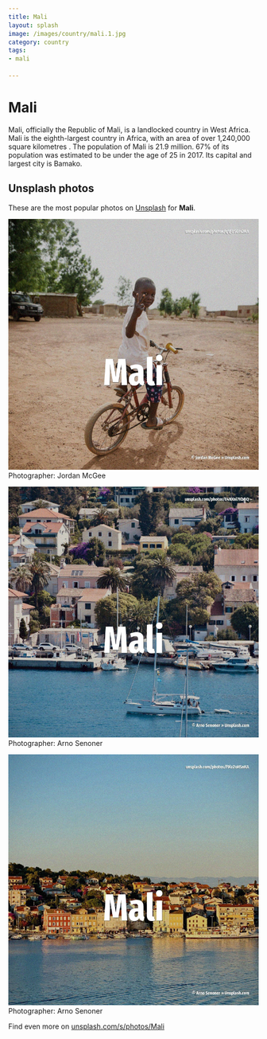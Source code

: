 ```yaml
---
title: Mali
layout: splash
image: /images/country/mali.1.jpg
category: country
tags:
- mali

---
```

# Mali

Mali, officially the Republic of Mali, is a landlocked country in West Africa. Mali is the eighth-largest country in Africa, with an area of over 1,240,000 square kilometres . The population of Mali is 21.9 million. 67% of its population was estimated to be under the age of 25 in 2017. Its capital and largest city is Bamako. 

 
## Unsplash photos
These are the most popular photos on [Unsplash](https://unsplash.com) for **Mali**.
 
![Mali](/images/country/mali.1.jpg)
Photographer:  Jordan McGee
 
![Mali](/images/country/mali.2.jpg)
Photographer:  Arno Senoner
 
![Mali](/images/country/mali.3.jpg)
Photographer:  Arno Senoner
 
Find even more on [unsplash.com/s/photos/Mali](https://unsplash.com/s/photos/Mali)
 
